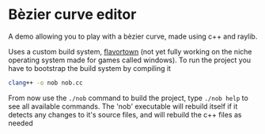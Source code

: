 # Bèzier curve editor

A demo allowing you to play with a bèzier curve, made using c++ and raylib.

Uses a custom build system, [flavortown](https://github.com/Cathyprime/flavortown) (not yet fully working on the niche operating system made for games called windows).
To run the project you have to bootstrap the build system by compiling it

```bash
clang++ -o nob nob.cc
```

From now use the `./nob` command to build the project, type `./nob help` to see all available commands.
The 'nob' executable will rebuild itself if it detects any changes to it's source files, and will rebuild the c++ files as needed
